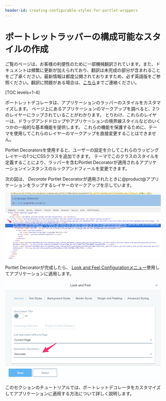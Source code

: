 ```yaml
---
header-id: creating-configurable-styles-for-portlet-wrappers
---
```


# ポートレットラッパーの構成可能なスタイルの作成

<p class="alert alert-info"><span class="wysiwyg-color-blue120">ご覧のページは、お客様の利便性のために一部機械翻訳されています。また、ドキュメントは頻繁に更新が加えられており、翻訳は未完成の部分が含まれることをご了承ください。最新情報は都度公開されておりますため、必ず英語版をご参照ください。翻訳に問題がある場合は、<a href="mailto:support-content-jp@liferay.com">こちら</a>までご連絡ください。</span></p>

[TOC levels=1-4]

ポートレットデコレータは、アプリケーションのラッパーのスタイルをカスタマイズします。 ページ上にあるアプリケーションのマークアップを調べると、2つのレイヤーにラップされていることがわかります。 とりわけ、これらのレイヤーは、ドラッグアンドドロップやアプリケーションの境界線スタイルなどのいくつかの一般的な基本機能を提供します。 これらの機能を保護するために、テーマを使用してこれらのレイヤーのマークアップを直接変更することはできません。

Portlet Decoratorsを使用すると、ユーザーの設定を介してこれらのラッピングレイヤーの1つにCSSクラスを追加できます。 テーマでこのクラスのスタイルを定義することにより、ラッパーを含むPortlet Decoratorが適用されるアプリケーションインスタンスのルックアンドフィールを変更できます。

次の図は、 *Decorate* Portlet Decoratorが適用されたときに@product@アプリケーションをラップするレイヤーのマークアップを示しています。

![図1：ポートレットデコレータは、デコレータのCSSクラスをアプリケーションのラッパーに追加します](../../../../images/portlet-application-markup.png)

Portlet Decoratorが完成したら、 [Look and Feel Configurationメニュー](/docs/7-1/user/-/knowledge_base/u/look-and-feel-configuration)使用してアプリケーションに適用します。

![図2：ルックアンドフィールの構成メニューからポートレットデコレータを適用できます](../../../../images/app-decor-look-and-feel.png)

このセクションのチュートリアルでは、ポートレットデコレータをカスタマイズしてアプリケーションに適用する方法について詳しく説明します。
